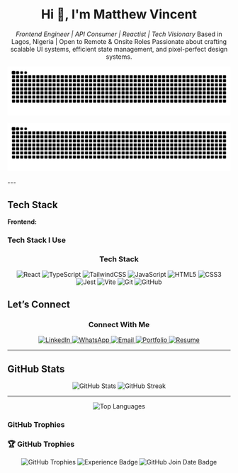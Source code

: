 <h1 align="center">Hi 👋, I'm Matthew Vincent</h1>
<p align="center">
  <em>Frontend Engineer | API Consumer | Reactist | Tech Visionary</em>
Based in Lagos, Nigeria | Open to Remote & Onsite Roles  
Passionate about crafting scalable UI systems, efficient state management, and pixel-perfect design systems.
</p>


<div align="center">

  ![GitHub Snake Light](https://raw.githubusercontent.com/mathetis041/mathetis041/output/github-contribution-grid-snake.svg#gh-light-mode-only)

  ![GitHub Snake Dark](https://raw.githubusercontent.com/mathetis041/mathetis041/output/github-contribution-grid-snake-dark.svg#gh-dark-mode-only)

</div>
---

## Tech Stack

**Frontend:**  
### Tech Stack I Use
<h3 align="center">Tech Stack</h3>
<p align="center">
  <img src="https://img.shields.io/badge/-React-20232A?style=flat-square&logo=react&logoColor=61DAFB" alt="React" />
  <img src="https://img.shields.io/badge/-TypeScript-3178C6?style=flat-square&logo=typescript&logoColor=white" alt="TypeScript" />
  <img src="https://img.shields.io/badge/-TailwindCSS-38B2AC?style=flat-square&logo=tailwind-css&logoColor=white" alt="TailwindCSS" />
  <img src="https://img.shields.io/badge/-JavaScript-F7DF1E?style=flat-square&logo=javascript&logoColor=black" alt="JavaScript" />
  <img src="https://img.shields.io/badge/-HTML5-E34F26?style=flat-square&logo=html5&logoColor=white" alt="HTML5" />
  <img src="https://img.shields.io/badge/-CSS3-1572B6?style=flat-square&logo=css3&logoColor=white" alt="CSS3" />
  <img src="https://img.shields.io/badge/-Jest-C21325?style=flat-square&logo=jest&logoColor=white" alt="Jest" />
  <img src="https://img.shields.io/badge/-Vite-646CFF?style=flat-square&logo=vite&logoColor=white" alt="Vite" />
  <img src="https://img.shields.io/badge/-Git-F05032?style=flat-square&logo=git&logoColor=white" alt="Git" />
  <img src="https://img.shields.io/badge/-GitHub-181717?style=flat-square&logo=github&logoColor=white" alt="GitHub" />
</p>

## Let’s Connect

<h3 align="center">Connect With Me</h3>
<p align="center">
  <a href="https://www.linkedin.com/in/matthew-vincent-frontend-developer" target="_blank">
    <img src="https://img.shields.io/badge/-LinkedIn-0077B5?style=flat-square&logo=linkedin&logoColor=white" alt="LinkedIn" />
  </a>
  <a href="https://wa.me/2349030710941?text=Hi%20Matthew%2C%20I%20saw%20your%20GitHub%20profile." target="_blank">
    <img src="https://img.shields.io/badge/-WhatsApp-25D366?style=flat-square&logo=whatsapp&logoColor=white" alt="WhatsApp" />
  </a>
  <a href="mailto:matthewonuoha41@gmail.com" target="_blank">
    <img src="https://img.shields.io/badge/-Email-D14836?style=flat-square&logo=gmail&logoColor=white" alt="Email" />
  </a>
  <a href="https://your-portfolio-link.com" target="_blank">
    <img src="https://img.shields.io/badge/-Portfolio-000000?style=flat-square&logo=firefox&logoColor=white" alt="Portfolio" />
  </a>
  <a href="https://your-resume-link.com" target="_blank">
    <img src="https://img.shields.io/badge/-Resume-FFA500?style=flat-square&logo=readme&logoColor=white" alt="Resume" />
  </a>
</p>

---


## GitHub Stats

<div align="center" display="flex">
<div align="center">
  <img width="49%" src="https://github-readme-stats.vercel.app/api?username=mathetis041&show_icons=true&theme=tokyonight&hide_border=true&include_all_commits=true&count_private=true" alt="GitHub Stats"/>

  <img width="49%" src="https://github-readme-streak-stats.herokuapp.com/?user=mathetis041&theme=tokyonight&hide_border=true" alt="GitHub Streak"/>
</div>

---

<div align="center">
  <img src="https://github-readme-stats.vercel.app/api/top-langs/?username=mathetis041&layout=compact&theme=tokyonight&hide_border=true" alt="Top Languages"/>
</div>
</div>

### GitHub Trophies
### 🏆 GitHub Trophies

<div align="center">

  <img src="https://github-profile-trophy.vercel.app/?username=mathetis041&theme=algolia&row=2&column=3&margin-w=15&margin-h=15&no-frame=true&title=Commits,PullRequest,Repositories,Followers,Joined,Achievements" alt="GitHub Trophies"/>
   <img src="https://img.shields.io/badge/Experience-3%2B%20Years-22c55e?style=flat-square&logo=codeforces&logoColor=white" alt="Experience Badge" />
  <img src="https://img.shields.io/badge/Joined-2022-blueviolet?style=flat-square&logo=github&logoColor=white" alt="GitHub Join Date Badge" />

</div>


